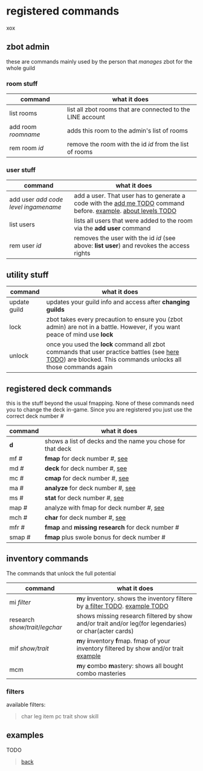 # registered commands

xox

## zbot admin

these are commands mainly used by the person that _manages_ zbot for the whole guild

### room stuff

| command 				| what it does |
| -- | -- |
| list rooms 			| list all zbot rooms that are connected to the LINE account 	|
| add room _roomname_ 	| adds this room to the admin's list of rooms  					|
| rem room _id_ 		| remove the room with the id _id_ from the list of rooms 		|

### user stuff

| command | what it does |
| -- | -- |
| add user _add code_ _level_ _ingamename_ | add a user. That user has to generate a code with the [add me TODO](TODO) command before. [example](#exadduser). [about levels TODO](TODO) |
| list users 		| lists all users that were added to the room via the **add user** command |
| rem user _id_ 	| removes the user with the id _id_ (see above: **list user**) and revokes the access rights |

## utility stuff

| command | what it does |
| -- | -- |
| update guild | updates your guild info and access after **changing guilds** |
| lock | zbot takes every precaution to ensure you (zbot admin) are not in a battle. However, if you want peace of mind use **lock** |
| unlock | once you used the **lock** command all zbot commands that user practice battles (see [here TODO](TODO)) are blocked. This commands unlocks all those commands again |

## registered deck commands

this is the stuff beyond the usual fmapping. None of these commands need you to change the deck in-game. Since you are registered you just use the correct deck number _#_

| command | what it does |
|--|--|
| **d** | shows a list of decks and the name you chose for that deck |
| mf _#_ | **fmap** for deck number _#_, [see](deck-building) |
| md _#_ | **deck** for deck number _#_, [see](deck-building) |
| mc _#_ | **cmap** for deck number _#_, [see](deck-building) |
| ma _#_ | **analyze** for deck number _#_, [see](deck-building) |
| ms _#_ | **stat** for deck number _#_, [see](deck-building) |
| map _#_ | analyze with fmap for deck number _#_, [see](deck-building) |
| mch _#_ | **char** for deck number _#_, [see](deck-building) |
| mfr _#_ | **fmap** and **missing research** for deck number _#_ |
| smap _#_ | **fmap** plus swole bonus for deck number _#_ |

## inventory commands

The commands that unlock the full potential

| command | what it does |
|--|--|
| mi _filter_ | **m**y **i**nventory. shows the inventory filtere by [a filter TODO](#filter). [example TODO](TODO) |
| research _show_/_trait_/_legchar_ | shows missing research filtered by show and/or trait and/or leg(for legendaries) or char(acter cards) |
| mif _show/trait_ | **m**y **i**nventory **f**map. fmap of your inventory filtered by show and/or trait [example](TODO) |
| mcm | **m**y **c**ombo **m**astery: shows all bought combo masteries |

### filters

available filters:
> char leg item pc trait show skill

## examples

TODO

> [back](index)
<!--stackedit_data:
eyJoaXN0b3J5IjpbMTQ1MDAzODE1LDE3MDY1NDM5MzcsLTIwMD
IzNDQzNjYsODkyMTYzODQ2XX0=
-->